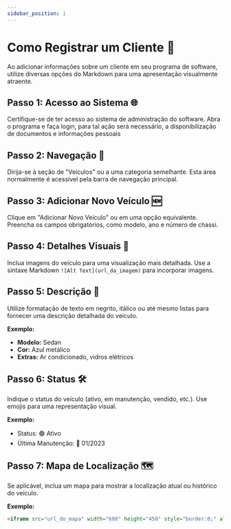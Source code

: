 ```yaml
---
sidebar_position: 1
---
```


# Como Registrar um Cliente  👫

Ao adicionar informações sobre um cliente em seu programa de software, utilize diversas opções do Markdown para uma apresentação visualmente atraente.

## **Passo 1: Acesso ao Sistema 🌐**

Certifique-se de ter acesso ao sistema de administração do software. Abra o programa e faça login, para tal ação será necessário, a disponibilização de documentos e informações pessoais

## **Passo 2: Navegação 🧭**

Dirija-se à seção de "Veículos" ou a uma categoria semelhante. Esta área normalmente é acessível pela barra de navegação principal.

## **Passo 3: Adicionar Novo Veículo 🆕**

Clique em "Adicionar Novo Veículo" ou em uma opção equivalente. Preencha os campos obrigatórios, como modelo, ano e número de chassi.

## **Passo 4: Detalhes Visuais 📸**

Inclua imagens do veículo para uma visualização mais detalhada. Use a sintaxe Markdown `![Alt Text](url_da_imagem)` para incorporar imagens.

## **Passo 5: Descrição 📝**

Utilize formatação de texto em negrito, itálico ou até mesmo listas para fornecer uma descrição detalhada do veículo.

**Exemplo:**
* **Modelo:** Sedan
* **Cor:** Azul metálico
* **Extras:** Ar condicionado, vidros elétricos

## **Passo 6: Status 🛠️**

Indique o status do veículo (ativo, em manutenção, vendido, etc.). Use emojis para uma representação visual.

**Exemplo:**
- Status: 🟢 Ativo
- Última Manutenção: 📅 01/2023

## **Passo 7: Mapa de Localização 🗺️**

Se aplicável, inclua um mapa para mostrar a localização atual ou histórico do veículo.

**Exemplo:**
```markdown
<iframe src="url_do_mapa" width="600" height="450" style="border:0;" allowfullscreen="" loading="lazy"></iframe>
